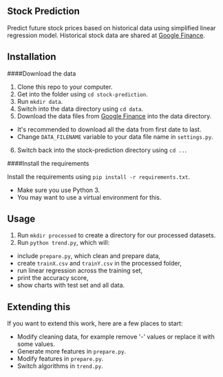 Stock Prediction
----------------

Predict future stock prices based on historical data using simplified linear regression model. Historical stock data are shared at [Google Finance](https://www.google.com/finance).

Installation
----------------

####Download the data

1. Clone this repo to your computer.
2. Get into the folder using `cd stock-prediction`.
3. Run `mkdir data`.
4. Switch into the data directory using `cd data`.
5. Download the data files from [Google Finance](https://www.google.com/finance) into the data directory.
  * It's recommended to download all the data from first date to last.
  * Change `DATA_FILENAME` variable to your data file name in `settings.py`.
6. Switch back into the stock-prediction directory using `cd ..`.

####Install the requirements

Install the requirements using `pip install -r requirements.txt`.
* Make sure you use Python 3.
* You may want to use a virtual environment for this.

Usage
----------------

1. Run `mkdir processed` to create a directory for our processed datasets.
2. Run `python trend.py`, which will:
  * include `prepare.py`, which clean and prepare data,
  * create `trainX.csv` and `trainY.csv` in the processed folder,
  * run linear regression across the training set,
  * print the accuracy score,
  * show charts with test set and all data.

Extending this
----------------

If you want to extend this work, here are a few places to start:

* Modify cleaning data, for example remove '-' values or replace it with some values. 
* Generate more features in `prepare.py`.
* Modify features in `prepare.py`.
* Switch algorithms in `trend.py`.
